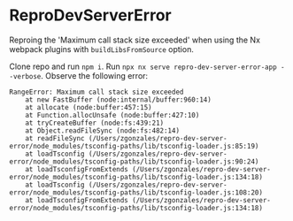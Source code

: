 # ReproDevServerError

Reproing the 'Maximum call stack size exceeded' when using the Nx webpack plugins with `buildLibsFromSource` option.

Clone repo and run `npm i`.
Run `npx nx serve repro-dev-server-error-app --verbose`.
Observe the following error:
```
RangeError: Maximum call stack size exceeded
    at new FastBuffer (node:internal/buffer:960:14)
    at allocate (node:buffer:457:15)
    at Function.allocUnsafe (node:buffer:427:10)
    at tryCreateBuffer (node:fs:439:21)
    at Object.readFileSync (node:fs:482:14)
    at readFileSync (/Users/zgonzales/repro-dev-server-error/node_modules/tsconfig-paths/lib/tsconfig-loader.js:85:19)
    at loadTsconfig (/Users/zgonzales/repro-dev-server-error/node_modules/tsconfig-paths/lib/tsconfig-loader.js:90:24)
    at loadTsconfigFromExtends (/Users/zgonzales/repro-dev-server-error/node_modules/tsconfig-paths/lib/tsconfig-loader.js:134:18)
    at loadTsconfig (/Users/zgonzales/repro-dev-server-error/node_modules/tsconfig-paths/lib/tsconfig-loader.js:108:20)
    at loadTsconfigFromExtends (/Users/zgonzales/repro-dev-server-error/node_modules/tsconfig-paths/lib/tsconfig-loader.js:134:18)
```